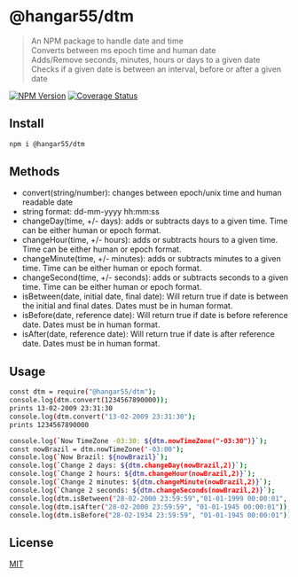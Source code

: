 # @hangar55/dtm

> An NPM package to handle date and time <br>
> Converts between ms epoch time and human date <br>
> Adds/Remove seconds, minutes, hours or days to a given date <br>
> Checks if a given date is between an interval, before or after a given date


[![NPM Version][npm-image]][npm-url]
[![Coverage Status][coveralls-image]][coveralls-url]

## Install

```bash
npm i @hangar55/dtm
```


## Methods

* convert(string/number): changes between epoch/unix time and human readable date
* string format: dd-mm-yyyy hh:mm:ss
* changeDay(time, +/- days): adds or subtracts days to a given time. Time can be either human or epoch format.
* changeHour(time, +/- hours): adds or subtracts hours to a given time. Time can be either human or epoch format.
* changeMinute(time, +/- minutes): adds or subtracts minutes to a given time. Time can be either human or epoch format.
* changeSecond(time, +/- seconds): adds or subtracts seconds to a given time. Time can be either human or epoch format.
* isBetween(date, initial date, final date): Will return true if date is between the initial and final dates. Dates must be in human format.
* isBefore(date, reference date): Will return true if date is before reference date. Dates must be in human format.
* isAfter(date, reference date): Will return true if date is after reference date. Dates must be in human format.

## Usage
```bash
const dtm = require("@hangar55/dtm");
console.log(dtm.convert(1234567890000));
prints 13-02-2009 23:31:30
console.log(dtm.convert("13-02-2009 23:31:30");
prints 1234567890000

console.log(`Now TimeZone -03:30: ${dtm.nowTimeZone("-03:30")}`);
const nowBrazil = dtm.nowTimeZone("-03:00");
console.log(`Now Brazil: ${nowBrazil}`);
console.log(`Change 2 days: ${dtm.changeDay(nowBrazil,2)}`);
console.log(`Change 2 hours: ${dtm.changeHour(nowBrazil,2)}`);
console.log(`Change 2 minutes: ${dtm.changeMinute(nowBrazil,2)}`);
console.log(`Change 2 seconds: ${dtm.changeSeconds(nowBrazil,2)}`);
console.log(dtm.isBetween("28-02-2000 23:59:59","01-01-1999 00:00:01", "29-02-2000 00:00:01"));
console.log(dtm.isAfter("28-02-2000 23:59:59", "01-01-1945 00:00:01"));
console.log(dtm.isBefore("28-02-1934 23:59:59", "01-01-1945 00:00:01"));
```

## License

[MIT](http://vjpr.mit-license.org)

[npm-image]: https://img.shields.io/npm/v/@hangar55/dtm
[npm-url]: https://www.npmjs.com/package/@hangar55/dtm
[travis-image]: https://img.shields.io/travis/live-js/@hangar55/dtm
[travis-url]: https://travis-ci.org/live-js/@hangar55/dtm
[coveralls-image]: https://coveralls.io/repos/github/calencastro/dtm/badge.svg?branch=master
[coveralls-url]: https://coveralls.io/github/calencastro/dtm?branch=master

